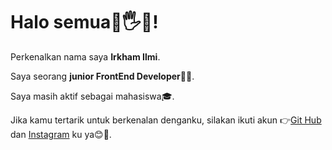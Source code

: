 # Halo semua👋🖐️👋! 

Perkenalkan nama saya **Irkham Ilmi**.<br>

Saya seorang **junior FrontEnd Developer**🧑‍💻.<br>

Saya masih aktif sebagai mahasiswa🎓.<br>

Jika kamu tertarik untuk berkenalan denganku, silakan ikuti akun 👉[Git Hub](https://github.com/irkhamilmi) dan [Instagram](https://www.instagram.com/irkm_5/) ku ya😊🫰.
